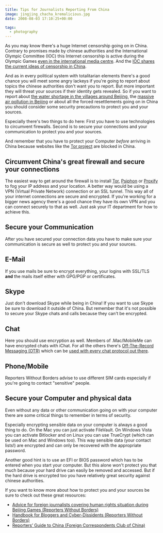 ```yaml
---
title: Tips for Journalists Reporting From China
image: jingjing_chacha_kremalicious.jpg
date: 2008-08-03 17:10:25+00:00

tags:
  - photography
---
```


As you may know there's a huge Internet censorship going on in China. Contrary to promises made by chinese authorities and the International Olympic Committee (IOC) this Internet censorship is active during the Olympic Games [even in the international media centre](http://news.bbc.co.uk/2/hi/asia-pacific/7532338.stm). And the [IOC shares the current ideas of censorship in China](http://www.rsf.org/article.php3?id_article=26461).

<!-- more -->

And as in every political system with totalitarian elements there's a good chance you will meet some angry lackeys if you're going to report about topics the chinese authorities don't want you to report. But more important they will threat your sources if their identity gets revealed. So if you want to report about [the water shortage in the villages around Beijing](http://www.voanews.com/english/2008-06-27-voa10.cfm), the [massive air pollution in Beijing](http://english.chosun.com/w21data/html/news/200807/200807300031.html) or about all the forced resettlements going on in China you should consider some security precautions to protect you and your sources.

Especially there's two things to do here: First you have to use technologies to circumvent firewalls. Second is to secure your connections and your communication to protect you and your sources.

And remember that you have to protect your Computer _before_ arriving in China because websites like the [Tor project](http://www.torproject.org) are blocked in China.

## Circumvent China's great firewall and secure your connections

The easiest way to get around the firewall is to install [Tor](http://www.torproject.org), [Psiphon](http://psiphon.civisec.org/) or [Proxify](https://proxify.com/) to fog your IP address and your location. A better way would be using a VPN (Virtual Private Network) connection or an SSL tunnel. This way all of your internet connections are secure and encrypted. If you're working for a bigger news agency there's a good chance they have its own VPN and you can connect securely to that as well. Just ask your IT department for how to achieve this.

## Secure your Communication

After you have secured your connection data you have to make sure your communication is secure as well to protect you and your sources.

## E-Mail

If you use mails be sure to encrypt everything, your logins with SSL/TLS **and** the mails itself either with GPG/PGP or certificates.

## Skype

Just don't download Skype while being in China! If you want to use Skype be sure to download it outside of China. But remember that it's not possible to secure your Skype chats and calls because they can't be encrypted.

## Chat

Here you should use encryption as well. Members of .Mac/MobileMe can have encrypted chats with iChat. For all the others there's [Off-The-Record Messaging (OTR)](http://en.wikipedia.org/wiki/Off-the-Record_Messaging) which can be [used with every chat protocol out there](http://www.cypherpunks.ca/otr/).

## Phone/Mobile

Reporters Without Borders advise to use different SIM cards especially if you're going to contact "sensitive" people.

## Secure your Computer and physical data

Even without any data or other communication going on with your computer there are some critical things to remember in terms of security.

Especially encrypting sensible data on your computer is always a good thing to do. On the Mac you can just activate FileVault. On Windows Vista you can activate Bitlocker and on Linux you can use TrueCrypt (which can be used on Mac and Windows too). This way sensible data (your contact lists!) are encrypted and can only be recovered with the appropriate password.

Another good hint is to use an EFI or BIOS password which has to be entered when you start your computer. But this alone won't protect you that much because your hard drive can easily be removed and accessed. But if the hard drive is encrypted too you have relatively great security against chinese authorities.

If you want to know more about how to protect you and your sources be sure to check out these great resources:

- [Advice for foreign journalists covering human rights situation during Beijing Games (Reporters Without Borders)](http://www.rsf.org/article.php3?id_article=27991)
- [Handbook for Bloggers and Cyber-Dissidents (Reporters Without Borders)](http://www.rsf.org./IMG/pdf/guide_gb_md.pdf)
- [Reporters’ Guide to China (Foreign Correspondents Club of China)](http://www.rsf.org/IMG/pdf/Guide_FCCC.pdf)
